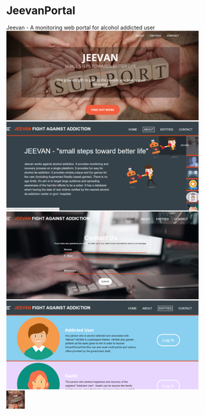 # JeevanPortal
Jeevan - A monitoring web portal for alcohol addicted user<br/>
![Home Page](/home.png)
![About Page](/about.png)
![Contact Page](/contact.png)
![Entity Page](/entity.png)
<img src="/home.png" align="left" height="48" width="48" >

